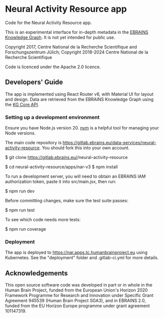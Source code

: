 # Neural Activity Resource app

Code for the Neural Activity Resource app.

This is an experimental interface for in-depth metadata in the [EBRAINS Knowledge Graph](https://kg.ebrains.eu).
It is not yet intended for public use.

Copyright 2017, Centre National de la Recherche Scientifique and Forschungszentrum Jülich;
Copyright 2018-2024 Centre National de la Recherche Scientifique

Code is licenced under the Apache 2.0 licence.

## Developers' Guide

The app is implemented using React Router v6, with Material UI for layout and design.
Data are retrieved from the EBRAINS Knowledge Graph using the [KG Core API](https://docs.kg.ebrains.eu/).

### Setting up a development environment

Ensure you have Node.js version 20.
[nvm](https://github.com/nvm-sh/nvm) is a helpful tool for managing your Node versions.

The main code repository is https://gitlab.ebrains.eu/data-services/neural-activity-resource.
You should fork this into your own account.

  $ git clone https://gitlab.ebrains.eu/<your account>/neural-activity-resource

  $ cd neural-activity-resource/apps/nar-v3
  $ npm install

To run a development server, you will need to obtain an EBRAINS IAM authorization token,
paste it into src/main.jsx, then run:

  $ npm run dev

Before committing changes, make sure the test suite passes:

  $ npm run test

To see which code needs more tests:

  $ npm run coverage


### Deployment

The app is deployed to https://nar.apps.tc.humanbrainproject.eu using Kubernetes.
See the "deployment" folder and .gitlab-ci.yml for more details.


## Acknowledgements
This open source software code was developed in part or in whole in the Human Brain Project, funded from the European Union's Horizon 2020 Framework Programme for Research and Innovation under Specific Grant Agreement 945539 (Human Brain Project SGA3), and in EBRAINS 2.0, funded from the EU Horizon Europe programme under grant agreement 101147319.
